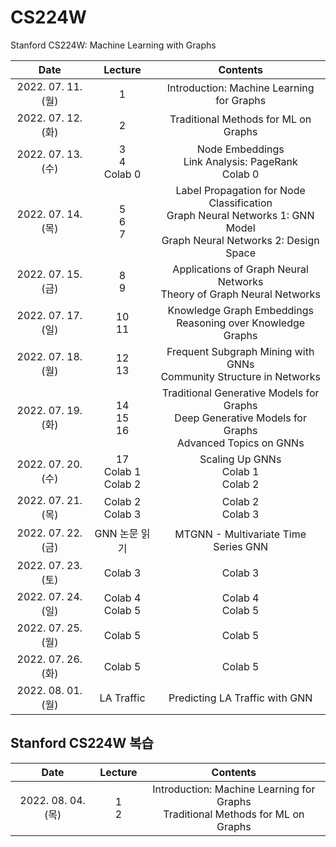 # CS224W
Stanford CS224W: Machine Learning with Graphs

|Date|Lecture|Contents|
|:------:|:-----:|:-----:|
|2022. 07. 11. (월)|1|Introduction: Machine Learning for Graphs|
|2022. 07. 12. (화)|2|Traditional Methods for ML on Graphs|
|2022. 07. 13. (수)|3</br>4</br>Colab 0|Node Embeddings</br>Link Analysis: PageRank</br>Colab 0|
|2022. 07. 14. (목)|5</br>6</br>7|Label Propagation for Node Classification</br>Graph Neural Networks 1: GNN Model</br>Graph Neural Networks 2: Design Space|
|2022. 07. 15. (금)|8</br>9|Applications of Graph Neural Networks</br>Theory of Graph Neural Networks|
|2022. 07. 17. (일)|10</br>11|Knowledge Graph Embeddings</br>Reasoning over Knowledge Graphs|
|2022. 07. 18. (월)|12</br>13|Frequent Subgraph Mining with GNNs</br>Community Structure in Networks|
|2022. 07. 19. (화)|14</br>15</br>16|Traditional Generative Models for Graphs</br>Deep Generative Models for Graphs</br>Advanced Topics on GNNs|
|2022. 07. 20. (수)|17</br>Colab 1</br>Colab 2|Scaling Up GNNs</br>Colab 1</br>Colab 2|
|2022. 07. 21. (목)|Colab 2</br>Colab 3|Colab 2</br>Colab 3|
|2022. 07. 22. (금)|GNN 논문 읽기|MTGNN - Multivariate Time Series GNN|
|2022. 07. 23. (토)|Colab 3|Colab 3|
|2022. 07. 24. (일)|Colab 4</br>Colab 5|Colab 4</br>Colab 5|
|2022. 07. 25. (월)|Colab 5|Colab 5|
|2022. 07. 26. (화)|Colab 5|Colab 5|
|2022. 08. 01. (월)|LA Traffic|Predicting LA Traffic with GNN|

## Stanford CS224W 복습
|Date|Lecture|Contents|
|:------:|:-----:|:-----:|
|2022. 08. 04. (목)|1</br>2|Introduction: Machine Learning for Graphs</br>Traditional Methods for ML on Graphs|

